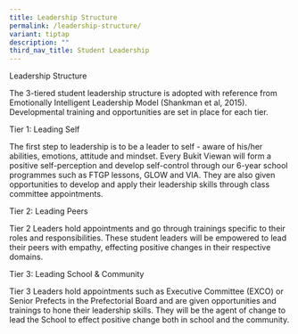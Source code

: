 ```yaml
---
title: Leadership Structure
permalink: /leadership-structure/
variant: tiptap
description: ""
third_nav_title: Student Leadership
---
```

<p>Leadership Structure</p>
<p></p>
<p>The 3-tiered student leadership structure is adopted with reference from
Emotionally Intelligent Leadership Model (Shankman et al, 2015). Developmental
training and opportunities are set in place for each tier.</p>
<p>Tier 1: Leading Self</p>
<p>The first step to leadership is to be a leader to self - aware of his/her
abilities, emotions, attitude and mindset. Every Bukit Viewan will form
a positive self-perception and develop self-control through our 6-year
school programmes such as FTGP lessons, GLOW and VIA. They are also given
opportunities to develop and apply their leadership skills through class
committee appointments.</p>
<p>Tier 2: Leading Peers</p>
<p>Tier 2 Leaders hold appointments and go through trainings specific to
their roles and responsibilities. These student leaders will be empowered
to lead their peers with empathy, effecting positive changes in their respective
domains.</p>
<p>Tier 3: Leading School &amp; Community</p>
<p>Tier 3 Leaders hold appointments such as Executive Committee (EXCO) or
Senior Prefects in the Prefectorial Board and are given opportunities and
trainings to hone their leadership skills. They will be the agent of change
to lead the School to effect positive change both in school and the community.</p>